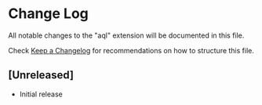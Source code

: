 # Change Log
All notable changes to the "aql" extension will be documented in this file.

Check [Keep a Changelog](http://keepachangelog.com/) for recommendations on how to structure this file.

## [Unreleased]
- Initial release